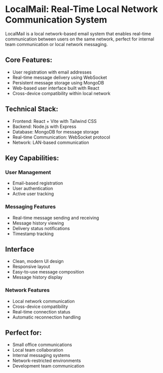 # LocalMail: Real-Time Local Network Communication System
LocalMail is a local network-based email system that enables real-time communication between users on the same network, perfect for internal team communication or local network messaging.

## Core Features:

* User registration with email addresses
* Real-time message delivery using WebSocket
* Persistent message storage using MongoDB
* Web-based user interface built with React
* Cross-device compatibility within local network

## Technical Stack:

* Frontend: React + Vite with Tailwind CSS
* Backend: Node.js with Express
* Database: MongoDB for message storage
* Real-time Communication: WebSocket protocol
* Network: LAN-based communication

## Key Capabilities:

### User Management

* Email-based registration
* User authentication
* Active user tracking


### Messaging Features

* Real-time message sending and receiving
* Message history viewing
* Delivery status notifications
* Timestamp tracking


## Interface

* Clean, modern UI design
* Responsive layout
* Easy-to-use message composition
* Message history display


### Network Features

* Local network communication
* Cross-device compatibility
* Real-time connection status
* Automatic reconnection handling



## Perfect for:

* Small office communications
* Local team collaboration
* Internal messaging systems
* Network-restricted environments
* Development team communication
